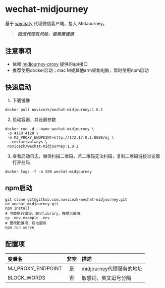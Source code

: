 # wechat-midjourney

基于 [wechaty](https://github.com/wechaty/wechaty) 代理微信客户端，接入 MidJourney。
> ***微信代理有风险，使用需谨慎***

## 注意事项
- 依赖 [midjourney-proxy](https://github.com/novicezk/midjourney-proxy) 提供的api接口
- 推荐使用docker启动；mac M或其他arm架构电脑，暂时使用npm启动

## 快速启动

1. 下载镜像
```shell
docker pull novicezk/wechat-midjourney:1.0.1
```
2. 启动容器，并设置参数
```shell
docker run -d --name wechat-midjourney \
 -p 4120:4120 \
 -e MJ_PROXY_ENDPOINT=http://172.17.0.1:8080/mj \
 --restart=always \
 novicezk/wechat-midjourney:1.0.1
```
3. 查看启动日志，微信扫描二维码，若二维码无法扫码，复制二维码链接浏览器打开扫码
```shell
docker logs -f -n 200 wechat-midjourney
```
## npm启动
```shell
git clone git@github.com:novicezk/wechat-midjourney.git
cd wechat-midjourney.git
npm install
# 可能执行错误，缺少library，按提示解决
cp .env.example .env
# 更改配置项，启动服务
npm run serve
```

## 配置项

| 变量名 | 非空 | 描述 |
| :-----| :----: | :---- |
| MJ_PROXY_ENDPOINT | 是 | midjourney代理服务的地址 |
| BLOCK_WORDS | 否 | 敏感词，英文逗号分隔 |

